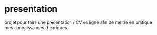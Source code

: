 # presentation
projet pour faire une présentation / CV en ligne afin de mettre en pratique mes connaissances théoriques. 
